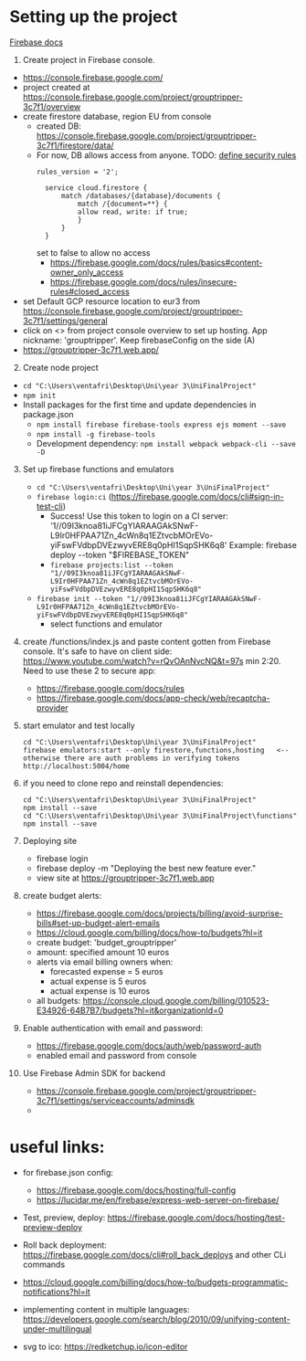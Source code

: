 # Setting up the project 

[Firebase docs](https://firebase.google.com/docs/web/setup)

1) Create project in Firebase console. 
  - https://console.firebase.google.com/ 
  - project created at https://console.firebase.google.com/project/grouptripper-3c7f1/overview
  - create firestore database, region EU from console
    - created DB: https://console.firebase.google.com/project/grouptripper-3c7f1/firestore/data/
    - For now, DB allows access from anyone. TODO: [define security rules](https://firebase.google.com/docs/rules/get-started?hl=en)
      ```
      rules_version = '2';

        service cloud.firestore {
            match /databases/{database}/documents {
                match /{document=**} {
                allow read, write: if true;
                }
            }
        }
      ```
      set to false to allow no access
      - https://firebase.google.com/docs/rules/basics#content-owner_only_access
      - https://firebase.google.com/docs/rules/insecure-rules#closed_access
  - set Default GCP resource location to eur3 from https://console.firebase.google.com/project/grouptripper-3c7f1/settings/general
  - click on <> from project console overview to set up hosting. App nickname: 'grouptripper'. Keep firebaseConfig on the side (A)
  - https://grouptripper-3c7f1.web.app/
2) Create node project 
  - `cd "C:\Users\ventafri\Desktop\Uni\year 3\UniFinalProject"`
  - `npm init`
  - Install packages for the first time and update dependencies in package.json
    - `npm install firebase firebase-tools express ejs moment --save`
    - `npm install -g firebase-tools`
    - Development dependency: `npm install webpack webpack-cli --save -D`
3) Set up firebase functions and emulators
   - `cd "C:\Users\ventafri\Desktop\Uni\year 3\UniFinalProject"`
   - `firebase login:ci` (https://firebase.google.com/docs/cli#sign-in-test-cli)
     - Success! Use this token to login on a CI server: '1//09I3knoa81iJFCgYIARAAGAkSNwF-L9Ir0HFPAA71Zn_4cWn8q1EZtvcbMOrEVo-yiFswFVdbpDVEzwyvERE8q0pHI1SqpSHK6q8' Example: firebase deploy --token "$FIREBASE_TOKEN"
     - `firebase projects:list --token "1//09I3knoa81iJFCgYIARAAGAkSNwF-L9Ir0HFPAA71Zn_4cWn8q1EZtvcbMOrEVo-yiFswFVdbpDVEzwyvERE8q0pHI1SqpSHK6q8"`
   - `firebase init --token "1//09I3knoa81iJFCgYIARAAGAkSNwF-L9Ir0HFPAA71Zn_4cWn8q1EZtvcbMOrEVo-yiFswFVdbpDVEzwyvERE8q0pHI1SqpSHK6q8"`
     - select functions and emulator
4) create /functions/index.js and paste content gotten from Firebase console. It's safe to have on client side: https://www.youtube.com/watch?v=rQvOAnNvcNQ&t=97s min 2:20. Need to use these 2 to secure app:
   - https://firebase.google.com/docs/rules
   - https://firebase.google.com/docs/app-check/web/recaptcha-provider 

5) start emulator and test locally
    ```
    cd "C:\Users\ventafri\Desktop\Uni\year 3\UniFinalProject"
    firebase emulators:start --only firestore,functions,hosting   <-- otherwise there are auth problems in verifying tokens
    http://localhost:5004/home
    ```
5) if you need to clone repo and reinstall dependencies:
   ```
   cd "C:\Users\ventafri\Desktop\Uni\year 3\UniFinalProject"
   npm install --save 
   cd "C:\Users\ventafri\Desktop\Uni\year 3\UniFinalProject\functions"
   npm install --save 
   ```

6) Deploying site
   - firebase login 
   - firebase deploy -m "Deploying the best new feature ever."
   - view site at https://grouptripper-3c7f1.web.app

7) create budget alerts:
   - https://firebase.google.com/docs/projects/billing/avoid-surprise-bills#set-up-budget-alert-emails 
   - https://cloud.google.com/billing/docs/how-to/budgets?hl=it
   - create budget: 'budget_grouptripper'
   - amount: specified amount 10 euros
   - alerts via email billing owners when: 
     - forecasted expense = 5 euros
     - actual expense is 5 euros
     - actual expense is 10 euros
   - all budgets: https://console.cloud.google.com/billing/010523-E34926-64B7B7/budgets?hl=it&organizationId=0

8) Enable authentication with email and password:
   - https://firebase.google.com/docs/auth/web/password-auth
   - enabled email and password from console
9) Use Firebase Admin SDK for backend
    - https://console.firebase.google.com/project/grouptripper-3c7f1/settings/serviceaccounts/adminsdk
    - 

# useful links: 

- for firebase.json config: 
  - https://firebase.google.com/docs/hosting/full-config 
  - https://lucidar.me/en/firebase/express-web-server-on-firebase/ 

- Test, preview, deploy: https://firebase.google.com/docs/hosting/test-preview-deploy 
- Roll back deployment: https://firebase.google.com/docs/cli#roll_back_deploys and other CLi commands
- https://cloud.google.com/billing/docs/how-to/budgets-programmatic-notifications?hl=it
- implementing content in multiple languages: https://developers.google.com/search/blog/2010/09/unifying-content-under-multilingual
- svg to ico: https://redketchup.io/icon-editor









